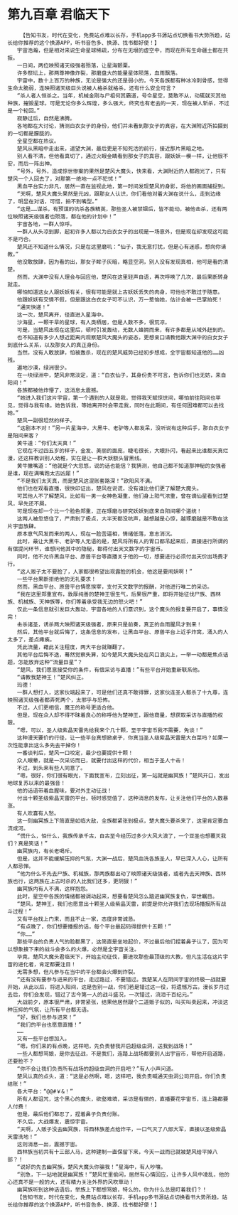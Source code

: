 # 第九百章 君临天下
        【告知书友，时代在变化，免费站点难以长存，手机app多书源站点切换看书大势所趋，站长给你推荐的这个换源APP，听书音色多、换源、找书都好使！】
       宇宙浩瀚，但是相对来说生命星球稀疏，分布在无垠的虚空中，而现在所有生命疆土都在共振。
       一日间，两位映照诸天级强者殒落，让星海颤栗。
       许多祭坛上，那两尊神像炸裂，那磨盘大的能量星体陨落，血雨飘落。
       宇宙中，数十上百万的种族，无论是强大的还是弱小的，今天各族都有种冰冷刺骨感，觉得生命太脆弱，连映照诸天级巨头说被人格杀就格杀，还有什么安全可言？
       “杀人者人恒杀之。当年，机械金刚与尸祖何其霸道，号令星空，莫敢不从，动辄就灭其他种族，摧毁星球。可是无论你多么辉煌，多么强大，终究也有老去的一天，现在被人斩杀，不过是一个轮回。”
       寂静过后，自然是沸腾。
       各地都在大讨论，猜测白衣女子的身份，他们并未看到那女子的真容，在大渊附近所拍摄到的一切都是朦胧的。
       全星空都在热议。
       楚风从黑暗中走出来，遥望大渊，最后更是不知死活的前行，接近那片黑暗之地。
       别人看不清，但他看真切了，通过火眼金睛看到那女子的真容，跟妖妖一模一样，让他很不安，而后一阵出神。
       “号外，号外，造成惊世惨案的果然是楚风大魔头，快来看，大渊附近的人都跑光了，只有楚风一个人回去了，对那第一绝地一点不犯怵！”
       黑血平台实力非凡，居然一直在监视此地，第一时间发现楚风的身影，将他的画面捕捉到。
       “天啊，楚风大魔头果然是元凶，跟那女人认识，你们看他对着大渊在说什么，走到边缘了，明显在对话，可惜，拍不到嘴型。”
       “这是……谋杀，有预谋的坑杀各族精英，那些圣人被禁锢后，皆不能动，被他击杀，还有两位映照诸天级强者也殒落，都在他的计划中！”
       宇宙各地，一群人惊呼。
       一群人从头凉到脚，起初许多人都以为白衣女子的出现是一场意外，但是现在却发现这可能不是巧合。
       楚风还不知道什么情况，只是在这里磨叽：“仙子，我无意打扰，但是心有迷惑，想向你请教。”
       他没敢放肆，因为看的出，那女子眸子灰暗，略显空洞，别人没有发现真相，他可是看的清楚。
       然而，大渊中没有人理会与回应他，楚风在这里轻声自语，再次呼唤了几次，最后果断转身就走。
       哪怕知道这女人跟妖妖有关，很有可能是就上古妖妖丢失的肉身，可他也不敢过于随意。
       他跟妖妖有交情不假，但是跟这白衣女子可不认识，万一惹恼她，估计会被一巴掌拍死！
       “通天快递！”
       这一次，楚风离开，径直进入星海中。
       沙海星，一颗干旱的星球，有人类栖居，但是人数不多，很荒凉。
       可是，当楚风出现在这里后，顿时引发轰动，无数人蜂拥而来，有许多都是从域外赶到的。
       也不知道有多少人想近距离内观察楚风大魔头的姿态，更想亲口请教他跟大渊中的白女女子到底什么关系，以及那女人的真正身份。
       当然，没有人敢放肆，怕被轰杀，现在的楚风威势已经初步想成，全宇宙都知道他的……凶残。
       遍地沙漠，绿洲很少。
       在一块绿洲中，楚风非常淡定，道：“白衣仙子，其身份贵不可言，告诉你们也无妨，来自阳间！”
       各族都被他炸懵了，这消息太震撼。
       “她进入我们这片宇宙，第一个遇到的人就是我，觉得我天赋惊世间，哪怕前往阳间也罕见，觉得与我有缘。她告诉我，等她离开时会带走我，同时在此期间，有任何困难都可以去找她。”
       楚风一副很坦然的样子。
       “这剧本不对！”另一片星海中，大黑牛、老驴等人都发呆，没听说有这种后手，那白衣女子是阳间来客？
       黄牛道：“你们太天真！”
       它现在不过四五岁的样子，金发、美丽的面庞，睫毛很长，大眼扑闪，看起来比谁都天真烂漫，还这样教训别人幼稚，实在是让一群大妖额头冒黑线。
       黄牛撇嘴道：“他就是个大忽悠，说的话也能信？我猜测，他自己都不知道那神秘的女强者是谁，现在满嘴跑太古凶犀！”
       “不是我们太天真，而是楚风这混账套路深！”欧阳风不满。
       他们也在观看直播，很快印证出，楚风在说谎，没有谁比他们更了解楚大魔头。
       可其他人不了解楚风，比如有一男一女神色凝重，他们身上阳气浓重，曾在谪仙星看到过楚风，早先还不屑。
       可是现在却一个比一个脸色郑重，正在琢磨与研究妖妖到底来自阳间哪个道统！
       这两人被忽悠住了，严肃到了极点，大半天都没吭声，越想越是心惊，越琢磨越是不敢在这片宇宙放肆。
       原本意气风发而来的两人，现在一脸苦逼相，情绪低落，意志消沉。
       此时，最让大黑牛、老驴等人无语的是，楚风将所有人的胃口都吊起来后，直接进行所谓的有偿提问环节，谁想问他其中的隐秘，都得付出天文数字的宇宙币。
       同时，他不允许黑血平台、原兽平台等直播关于他的一切，想要进行必须付出天价出场费才行。
       “这人贩子太不要脸了，人家都很希望出现露脸的机会，他这是要闹妖啊！”
       一些平台果断拒绝他的无礼要求！
       然而，黑血平台、原兽平台情愿挨宰，支付天文数字的报酬，对他进行唯二的采访。
       “我在这里郑重宣布，敦厚纯善的楚神王很生气，后果很严重，即将开始征伐尸族、西林族、机械族、天神族等，你们等着承受我无边的怒火吧！”
       仅此一条信息就引发巨大轰动，宇宙各地的人们意识到，这个魔头的报复要开启了，事情没完！
       击杀诸圣，诱杀两大映照诸天级强者，原来只是前奏，真正的血雨腥风才到来！
       然后，其他平台就后悔了，这条信息的发布，让黑血平台、原兽平台上近乎炸窝，涌入的人太多了，差点瘫痪。
       凭此流量，藉此关注程度，两大平台就赚翻了。
       其他平台后悔不迭，蓦然觉察失算，如今楚风大魔头处在风口浪尖上，一举一动都是焦点话题，怎能放弃这种“流量巨星”？
       “楚风，我们愿意接受你的条件，有偿采访与直播！”有些平台开始重新联系他。
       “请教我楚神王！”楚风纠正。
       玛德！
       一群人想打人，这家伙端起来了，可是他们还真不敢得罪，这家伙连圣人都杀了十九尊，连映照诸天级强者都弄死两个，太邪乎与恐怖。
       不过，人们更相信，魔王的称号更适合他。
       但是，现在众人却不得不昧着良心的称呼他为楚神王，跟他商量，想获取采访与直播的权限。
       “嗯，可以，圣人级紫晶天雷先给我来个几十颗，至于宇宙币我不需要，免谈！”
       这种漫天要价的行径，让一些平台真想掀桌子，你真当圣人级紫晶天雷是大白菜吗？如果一次性能拿出这么多先去干掉你！
       一番谈判后，楚风一口咬定，最少也要提供十颗！
       众人眼晕，就是一次采访而已，就要付出这样的代价，相当于圣人十击！
       不过，到头来有些人同意了。
       “嗯，很好，你们很有眼光，下面我宣布，立刻出征，第一站就是幽冥族！”楚风开口，发出地球复苏以来的最强音！
       他的话语带着血腥味，要对外主动征战！
       付出十颗圣级紫晶天雷的平台，顿时感觉值了，这种消息的发布，让关注他们平台的人数暴涨。
       有人欢喜有人愁。
       这一刻幽冥族上下简直是如临大敌，全族都紧张到极点，楚大魔头要杀来了，这里肯定要血流成河。
       “慌什么，怕什么，我族传承千古，自古至今经历过多少大风大浪了，一个亚圣也想覆灭我们？真是笑话！”
       幽冥族内，有长老喝斥。
       但是，这并不能缓解压抑的气氛，大渊一战后，楚风血洗各族圣人，早已深入人心，让所有人都忌惮。
       “他为什么不先去尸族、机械族，那两族都出动了映照诸天级强者，或者先去天神族、西林族也行，这两族在上古时杀的人比我们还多，更阴狠！”
       幽冥族内有人不满，这样抱怨。
       此时，星空中各族的情绪都被调动起来，想要看楚风怎么踏进幽冥族复仇，举世瞩目。
       “楚风，楚神王，我们也愿意出十颗圣人级紫晶天雷，前提是你允许我们去现场播报所有战斗过程！”
       又有平台找上门来，而且不止一家，态度非常诚恳。
       “有点晚了，你们想要播报的话，每个平台最起码得提供十五颗！”
       “你……”
       那些平台的负责人气的脸都黑了，这简直是坐地起价，不过最后他们捏着鼻子认了，因为可以想象接下来的战斗会多么的火爆，必然是全宇宙关注。
       毕竟，楚风大魔头君临天下，开始主动征伐，要进攻那些最顶级的大教，但凡生活在这片宇宙的进化者，肯定都要注目！
       无需多想，但凡参与在当中的平台都会火爆到炸裂。
       “还有没有要参与进来的平台，走过路过，不要错过。我楚某人在阴间宇宙的终极一战就要开始，从此以后，将进入阳间，这是告别一战，你们若是错过这一役，将遗憾万古。漫长岁月过去后，你们会发现，错过了古今第一人的战斗盛况，一次错过，流泪千百纪元。”
       大战前夕，原本很严肃，非常紧张，结果他居然跟个二道贩子似的，叫买叫卖起来，冲淡这种压抑的气氛，让所有平台都无语。
       “好，我们也参与进来！”
       “我们的平台也愿意直播！”
       ……
       又有一些平台想加入。
       “嗯，你们来的有点晚，这样吧，先负责替我开启超级虫洞，送我到战场！”
       一些人都想骂娘，是你去征战，不是我们，连踏上战场都要别人出宇宙币，帮他开启道路，还要脸不？
       “你不会让我们负责所有战场的超级虫洞的开启吧？”有人小声问道。
       楚风认真的点头，道：“这是必然啊，嗯，这样吧，我负责喊通天虫洞公司开启，你们负责结账！”
       各大平台：“@@#￥&！”
       所有人都诅咒，这个黑心的魔头，欲壑难填，采访是有偿的，直播要花宇宙币，连上路都要人付费！
       但是，最后他们都忍了，捏着鼻子负责付账。
       不久后，大战爆发，震惊宇宙。
       “天啊，人贩子没去幽冥族，将西林族差点给炸平，一口气灭了八部大军，直接以圣级紫晶天雷洗地！”
       这则消息一出，震撼宇宙。
       西林族当初共有十三部人马，这种建制一直保留下来，今天一战而已就被楚风给平掉八部？！
       “说好的先去幽冥族，楚风大魔头你骗我！”星海中，有人吵嚷。
       “别急，下一站地就是幽冥族！”楚风忙里偷闲，居然有心情回应，让许多人风中凌乱，他的心还真不是一般的大，还有精力关注外界的风吹草动！
       幽冥族听到这种话语后，举族上下都想骂娘，特么的，你为什么总是盯着我们？！
       【告知书友，时代在变化，免费站点难以长存，手机app多书源站点切换看书大势所趋，站长给你推荐的这个换源APP，听书音色多、换源、找书都好使！】
